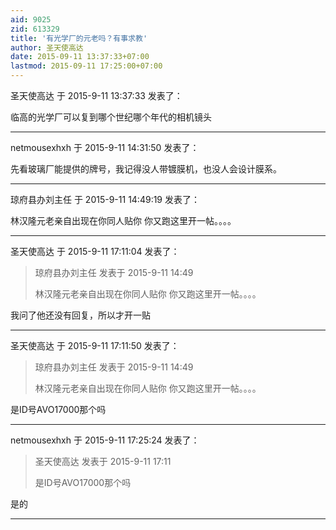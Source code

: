 ```yaml
---
aid: 9025
zid: 613329
title: '有光学厂的元老吗？有事求教'
author: 圣天使高达
date: 2015-09-11 13:37:33+07:00
lastmod: 2015-09-11 17:25:00+07:00
---
```


圣天使高达 于 2015-9-11 13:37:33 发表了：

临高的光学厂可以复到哪个世纪哪个年代的相机镜头

---------

netmousexhxh 于 2015-9-11 14:31:50 发表了：

先看玻璃厂能提供的牌号，我记得没人带镀膜机，也没人会设计膜系。

---------

琼府县办刘主任 于 2015-9-11 14:49:19 发表了：

林汉隆元老亲自出现在你同人贴你 你又跑这里开一帖。。。。

---------

圣天使高达 于 2015-9-11 17:11:04 发表了：

> 琼府县办刘主任 发表于 2015-9-11 14:49
> 
> 林汉隆元老亲自出现在你同人贴你 你又跑这里开一帖。。。。



我问了他还没有回复，所以才开一贴

---------

圣天使高达 于 2015-9-11 17:11:50 发表了：

> 琼府县办刘主任 发表于 2015-9-11 14:49
> 
> 林汉隆元老亲自出现在你同人贴你 你又跑这里开一帖。。。。



是ID号AVO17000那个吗

---------

netmousexhxh 于 2015-9-11 17:25:24 发表了：

> 圣天使高达 发表于 2015-9-11 17:11
> 
> 是ID号AVO17000那个吗



是的

---------

